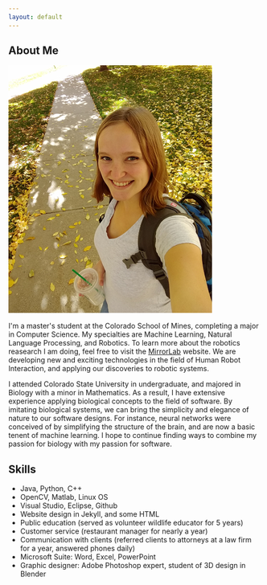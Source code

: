 ```yaml
---
layout: default
---
```


## [](#header-2)About Me

![](assets/profilepicsmall.png)

I'm a master's student at the Colorado School of Mines, completing a major in Computer Science. My specialties are Machine Learning, Natural Language Processing, and Robotics. To learn more about the robotics reasearch I am doing, feel free to visit the [MirrorLab](http://mirrorlab.mines.edu/) website. We are developing new and exciting technologies in the field of Human Robot Interaction, and applying our discoveries to robotic systems.

I attended Colorado State University in undergraduate, and majored in Biology with a minor in Mathematics. As a result, I have extensive experience applying biological concepts to the field of software. By imitating biological systems, we can bring the simplicity and elegance of nature to our software designs. For instance, neural networks were conceived of by simplifying the structure of the brain, and are now a basic tenent of machine learning. I hope to continue finding ways to combine my passion for biology with my passion for software.

## Skills

*   Java, Python, C++
*   OpenCV, Matlab, Linux OS
*   Visual Studio, Eclipse, Github
*   Website design in Jekyll, and some HTML
*   Public education (served as volunteer wildlife educator for 5 years)
*   Customer service (restaurant manager for nearly a year)
*   Communication with clients (referred clients to attorneys at a law firm for a year, answered phones daily)
*   Microsoft Suite: Word, Excel, PowerPoint
*   Graphic designer: Adobe Photoshop expert, student of 3D design in Blender




